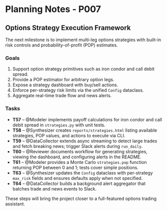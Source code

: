 # Planning Notes - P007

## Options Strategy Execution Framework

The next milestone is to implement multi-leg options strategies with built-in risk controls and probability-of-profit (POP) estimates.

### Goals
1. Support option strategy primitives such as iron condor and call debit spread.
2. Provide a POP estimator for arbitrary option legs.
3. Expose a strategy dashboard with buy/sell actions.
4. Enforce per-strategy risk limits via the unified `Config` dataclass.
5. Aggregate real-time trade flow and news alerts.

### Tasks
- **T57** – @Modeler implements payoff calculations for iron condor and call debit spread in `strategies.py` with unit tests.
- **T58** – @Synthesizer creates `reports/strategies.html` listing available strategies, POP values, and actions to execute via CLI.
- **T59** – @DataCollector extends async streaming to detect large trades and fetch breaking news; trigger Slack alerts during `run_daily`.
- **T60** – @Reviewer documents workflow for generating strategies, viewing the dashboard, and configuring alerts in the README.
- **T61** – @Modeler provides a Monte Carlo `strategies.pop` function returning POP between 0 and 1; tests cover simple positions.
- **T63** – @Synthesizer updates the `Config` dataclass with per-strategy `max_risk` fields and ensures defaults apply when not specified.
- **T64** – @DataCollector builds a background alert aggregator that batches trade and news events to Slack.

These steps will bring the project closer to a full-featured options trading assistant.
